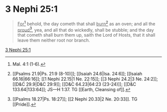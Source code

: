 # 3 Nephi 25:1

> <u>For</u>[^a] behold, the day cometh that shall <u>burn</u>[^b] as an oven; and all the <u>proud</u>[^c], yea, and all that do wickedly, shall be stubble; and the day that cometh shall burn them up, saith the Lord of Hosts, that it shall leave them neither root nor branch.

[3 Nephi 25:1](https://www.churchofjesuschrist.org/study/scriptures/bofm/3-ne/25?lang=eng&id=p1#p1)


[^a]: Mal. 4:1 (1-6).
[^b]: [[Psalms 21.9|Ps. 21:9 (8-10)]]; [[Isaiah 24.6|Isa. 24:6]]; [[Isaiah 66.16|66:16]]; [[1 Nephi 22.15|1 Ne. 22:15]]; [[3 Nephi 24.2|3 Ne. 24:2]]; [[D&C 29.9|D&C 29:9]]; [[D&C 64.23|64:23 (23-24)]]; [[D&C 133.64|133:64]]; JS—H 1:37. TG [[Earth, Cleansing of]].
[^c]: [[Psalms 18.27|Ps. 18:27]]; [[2 Nephi 20.33|2 Ne. 20:33]]. TG [[Pride]].
